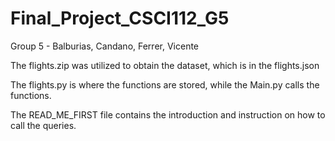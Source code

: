 # Final_Project_CSCI112_G5
Group 5 - Balburias, Candano, Ferrer, Vicente

The flights.zip was utilized to obtain the dataset, which is in the flights.json

The flights.py is where the functions are stored, while the Main.py calls the functions. 

The READ_ME_FIRST file contains the introduction and instruction on how to call the queries. 
